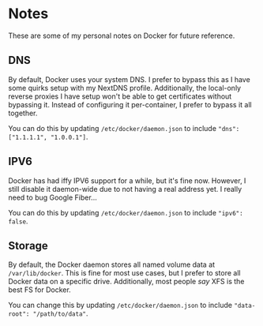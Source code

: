 # Notes

These are some of my personal notes on Docker for future reference.

## DNS

By default, Docker uses your system DNS. I prefer to bypass this as I have some quirks setup with my NextDNS profile.
Additionally, the local-only reverse proxies I have setup won't be able to get certificates without bypassing it.
Instead of configuring it per-container, I prefer to bypass it all together.

You can do this by updating `/etc/docker/daemon.json` to include `"dns": ["1.1.1.1", "1.0.0.1"]`.

## IPV6

Docker has had iffy IPV6 support for a while, but it's fine now.
However, I still disable it daemon-wide due to not having a real address yet. I really need to bug Google Fiber...

You can do this by updating `/etc/docker/daemon.json` to include `"ipv6": false`.

## Storage

By default, the Docker daemon stores all named volume data at `/var/lib/docker`.
This is fine for most use cases, but I prefer to store all Docker data on a specific drive.
Additionally, most people _say_ XFS is the best FS for Docker.

You can change this by updating `/etc/docker/daemon.json` to include `"data-root": "/path/to/data"`.
